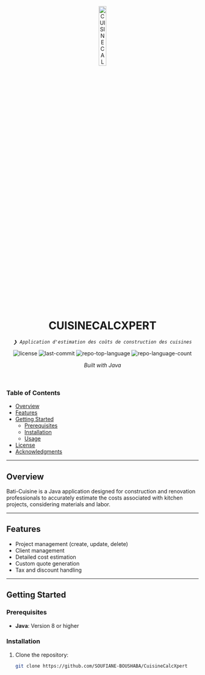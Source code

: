 <p align="center">
  <img src="https://img.icons8.com/?size=512&id=55494&format=png" width="20%" alt="CUISINECALCXPERT-logo">
</p>
<p align="center">
    <h1 align="center">CUISINECALCXPERT</h1>
</p>
<p align="center">
    <em><code>❯ Application d'estimation des coûts de construction des cuisines</code></em>
</p>
<p align="center">
	<img src="https://img.shields.io/github/license/SOUFIANE-BOUSHABA/CuisineCalcXpert?style=flat&logo=opensourceinitiative&logoColor=white&color=0080ff" alt="license">
	<img src="https://img.shields.io/github/last-commit/SOUFIANE-BOUSHABA/CuisineCalcXpert?style=flat&logo=git&logoColor=white&color=0080ff" alt="last-commit">
	<img src="https://img.shields.io/github/languages/top/SOUFIANE-BOUSHABA/CuisineCalcXpert?style=flat&color=0080ff" alt="repo-top-language">
	<img src="https://img.shields.io/github/languages/count/SOUFIANE-BOUSHABA/CuisineCalcXpert?style=flat&color=0080ff" alt="repo-language-count">
</p>
<p align="center">
		<em>Built with Java</em>
</p>

<br>

### Table of Contents

- [Overview](#overview)
- [Features](#features)
- [Getting Started](#getting-started)
    - [Prerequisites](#prerequisites)
    - [Installation](#installation)
    - [Usage](#usage)
- [License](#license)
- [Acknowledgments](#acknowledgments)

---

## Overview

Bati-Cuisine is a Java application designed for construction and renovation professionals to accurately estimate the costs associated with kitchen projects, considering materials and labor.

---

## Features

- Project management (create, update, delete)
- Client management
- Detailed cost estimation
- Custom quote generation
- Tax and discount handling

---

## Getting Started

### Prerequisites

- **Java**: Version 8 or higher

### Installation

1. Clone the repository:
   ```sh
   git clone https://github.com/SOUFIANE-BOUSHABA/CuisineCalcXpert

